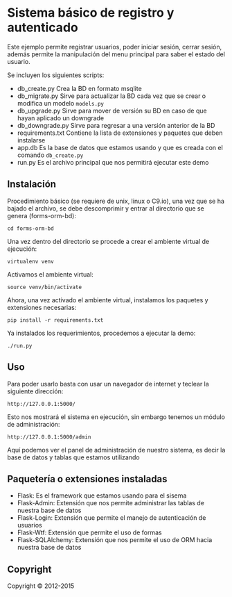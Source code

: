 # Sistema básico de registro y autenticado
Este ejemplo permite registrar usuarios, poder iniciar sesión, cerrar sesión, además permite la manipulación del menu principal para saber el estado del usuario.

Se incluyen los siguientes scripts:
- db_create.py 	Crea la BD en formato msqlite
- db_migrate.py Sirve para actualizar la BD cada vez que se crear o modifica un modelo `models.py`
- db_upgrade.py Sirve para mover de versión su BD en caso de que hayan aplicado un downgrade
- db_downgrade.py Sirve para regresar a una versión anterior de la BD
- requirements.txt Contiene la lista de extensiones y paquetes que deben instalarse
- app.db Es la base de datos que estamos usando y que es creada con el comando `db_create.py`
- run.py Es el archivo principal que nos permitirá ejecutar este demo

Instalación
-----------
Procedimiento básico (se requiere de unix, linux o C9.io), una vez que se ha bajado el archivo, se debe descomprimir y entrar al directorio que se genera (forms-orm-bd):

	cd forms-orm-bd

Una vez dentro del directorio se procede a crear el ambiente virtual de ejecución:

	virtualenv venv

Activamos el ambiente virtual:

	source venv/bin/activate

Ahora, una vez activado el ambiente virtual, instalamos los paquetes y extensiones necesarias:

	pip install -r requirements.txt

Ya instalados los requerimientos, procedemos a ejecutar la demo:

	./run.py

Uso
----
Para poder usarlo basta con usar un navegador de internet y teclear la siguiente dirección:

	http://127.0.0.1:5000/

Esto nos mostrará el sistema en ejecución, sin embargo tenemos un módulo de administración:

	http://127.0.0.1:5000/admin

Aquí podemos ver el panel de administración de nuestro sistema, es decir la base de datos y tablas que estamos utilizando

Paquetería o extensiones instaladas
------------------------------------
- Flask:		Es el framework que estamos usando para el sisema
- Flask-Admin:	Extensión que nos permite administrar las tablas de nuestra base de datos
- Flask-Login:	Extensión que permite el manejo de autenticación de usuarios
- Flask-Wtf:	Extensión que permite el uso de formas
- Flask-SQLAlchemy:	Extensión que nos permite el uso de ORM hacia nuestra base de datos

## Copyright
Copyright © 2012-2015

	


